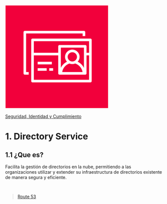 ![Amazon Directory Service](../../00_assets/Seguridad,%20identidad%20y%20cumplimiento/directoryService-logo.png)

[Seguridad, Identidad y Cumplimiento](../../05-Seguridad_Identidad_y_Cumplimiento/)

# 1. Directory Service

## 1.1 ¿Que es?

Facilita la gestión de directorios en la nube, permitiendo a las organizaciones utilizar y extender su infraestructura de directorios existente de manera segura y eficiente.

<br/>

> [Route 53](./IAM.md)

<br/>